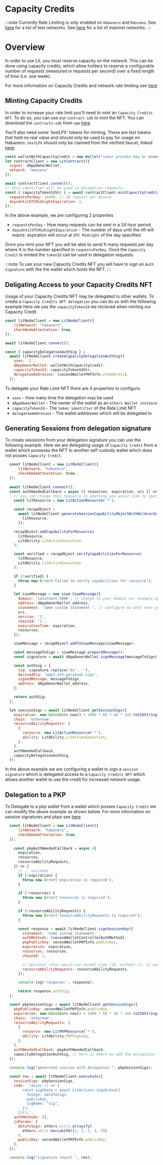 # Capacity Credits

:::note
Currently Rate Limiting is only enabled on `Habanero` and `Manzano`.
See [here](../network/networks/testnet.md) for a list of test networks.
See [here](../network/networks/mainnet.md) for a list of mainnet networks.
:::

# Overview

In order to use Lit, you must reserve capacity on the network. This can be done using capacity credits, which allow holders to reserve a configurable number of requests (measured in requests per second) over a fixed length of time (i.e. one week).

For more information on Capacity Credits and network rate limiting see [here](../../../concepts/capacity-credits-concept.md)

## **Minting Capacity Credits**

In order to increase your rate limit you'll need to mint an `Capacity Credits NFT`. To do so, you can use our `contract-sdk` to mint the NFT. You can download the `contracts-sdk` from `npm` [here](https://www.npmjs.com/package/@lit-protocol/contracts-sdk)

You’ll also need some 'testLPX' tokens for minting. These are test tokens that hold no real value and should only be used to pay for usage on Habanero. `testLPX` should only be claimed from the verified faucet, linked [here](https://faucet.litprotocol.com/).


```javascript
const walletWithCapacityCredit = new Wallet("<your private key or mnemonic>");
let contractClient = new LitContracts({
  signer: dAppOwnerWallet,
  network: 'manzano'
});

await contractClient.connect();
// this identifier will be used in delegation requests. 
const { capacityTokenIdStr } = await contractClient.mintCapacityCreditsNFT({
  requestsPerDay: 14400, // 10 request per minute
  daysUntilUTCMidnightExpiration: 2,
});
```

In the above example, we are configuring 2 properties
- `requestsPerDay` - How many requests can be sent in a 24 hour period.
- `daysUntilUTCMidnightExpiration` - The number of days until the nft will expire. expiration will occur at `UTC Midnight` of the day specified.

Once you mint your NFT you will be able to send X many requests per day where X is the number specified in `requestsPerDay`.
Once the `Capacity Credit` is minted the `tokenId` can be used in delegation requests. 


:::note
To use your new Capacity Credits NFT you will have to sign an `Auth Signature` with the the wallet which holds the NFT.
:::

## **Deligating Access to your Capacity Credits NFT**

Usage of your Capacity Credits NFT may be delegated to other wallets. To create a `Capacity Credits NFT delegation` you can do so with the following example
Here we use the `capacityTokenId` we recieved when minting our Capacity Credit.

```javascript
const litNodeClient = new LitNodeClient({
    litNetwork: "habanero",
    checkNodeAttestation: true,
});

await litNodeClient.connect();

const { capacityDelegationAuthSig } =
  await litNodeClient.createCapacityDelegationAuthSig({
    uses: '1',
    dAppOwnerWallet: walletWithCapacityCredit,
    capacityTokenId: capacityTokenIdStr,
    delegateeAddresses: [secondWalletPKPInfo.ethAddress],
  });
```
To delegate your Rate Limit NFT there are 4 properties to configure:

- `uses` - How many time the delegation may be used
- `dAppOwnerWallet` - The owner of the wallet as an `ethers Wallet instance`
- `capacityTokenId` -  The `token identifier` of the Rate Limit NFT
- `delegateeAddresses` - The wallet addresses which will be delegated to


## **Generating Sessions from delegation signature**
To create sesssions from your delegation signature you can use the following example.
Here we are delegating usage of `Capacity Credit` from a wallet which posseses the NFT to another self custody wallet which does not posses `Capacity Credit`.


```javascript
  const litNodeClient = new LitNodeClient({
      litNetwork: "habanero",
      checkNodeAttestation: true,
  });
  
  await litNodeClient.connect();
  const authNeededCallback = async ({ resources, expiration, uri }) => {
    // you can change this resource to anything you would like to specify
    const litResource = new LitActionResource('*');

    const recapObject =
      await litNodeClient.generateSessionCapabilityObjectWithWildcards([
        litResource,
      ]);

    recapObject.addCapabilityForResource(
      litResource,
      LitAbility.LitActionExecution
    );

    const verified = recapObject.verifyCapabilitiesForResource(
      litResource,
      LitAbility.LitActionExecution
    );

    if (!verified) {
      throw new Error('Failed to verify capabilities for resource');
    }

    let siweMessage = new siwe.SiweMessage({
      domain: 'localhost:3000', // change to your domain ex: example.app.com
      address: dAppOwnerWallet_address,
      statement: 'Some custom statement.', // configure to what ever you would like
      uri,
      version: '1',
      chainId: '1',
      expirationTime: expiration,
      resources,
    });

    siweMessage = recapObject.addToSiweMessage(siweMessage);

    const messageToSign = siweMessage.prepareMessage();
    const signature = await dAppOwnerWallet.signMessage(messageToSign);

    const authSig = {
      sig: signature.replace('0x', ''),
      derivedVia: 'web3.eth.personal.sign',
      signedMessage: messageToSign,
      address: dAppOwnerWallet_address,
    };

    return authSig;
  };

  let sessionSigs = await litNodeClient.getSessionSigs({
    expiration: new Date(Date.now() + 1000 * 60 * 60 * 24).toISOString(), // 24 hours
    chain: 'ethereum',
    resourceAbilityRequests: [
      {
        resource: new LitActionResource('*'),
        ability: LitAbility.LitActionExecution,
      },
    ],
    authNeededCallback,
    capacityDelegationAuthSig,
  });
```

In the above example we are configuring a wallet to sign a `session signature` which is delegated access to a `Capacity Credits NFT` which allows another wallet to use the credit for increased network usage.


## **Delegation to a PKP**
To Delegate to a pkp wallet from a wallet which posses `Capacity Credit` we can modify the above example as shown below.
For more information on session signatures and pkps see [here](./authentication/session-sigs/intro.md)

```javascript
  const litNodeClient = new LitNodeClient({
      litNetwork: "habanero",
      checkNodeAttestation: true,
  });
  
    const pkpAuthNeededCallback = async ({
      expiration,
      resources,
      resourceAbilityRequests,
    }) => {
      // -- validate
      if (!expiration) {
        throw new Error('expiration is required');
      }

      if (!resources) {
        throw new Error('resources is required');
      }

      if (!resourceAbilityRequests) {
        throw new Error('resourceAbilityRequests is required');
      }

      const response = await litNodeClient.signSessionKey({
        statement: 'Some custom statement.',
        authMethods: [secondWalletControllerAuthMethod],
        pkpPublicKey: secondWalletPKPInfo.publicKey,
        expiration: expiration,
        resources: resources,
        chainId: 1,

        // optional (this would use normal siwe lib, without it, it would use lit-siwe)
        resourceAbilityRequests: resourceAbilityRequests,
      });

      console.log('response:', response);

      return response.authSig;
  };

  const pkpSessionSigs = await litNodeClient.getSessionSigs({
    pkpPublicKey: secondWalletPKPInfo.publicKey,
    expiration: new Date(Date.now() + 1000 * 60 * 60 * 24).toISOString(), // 24 hours
    chain: 'ethereum',
    resourceAbilityRequests: [
      {
        resource: new LitPKPResource('*'),
        ability: LitAbility.PKPSigning,
      },
    ],
    authNeededCallback: pkpAuthNeededCallback,
    capacityDelegationAuthSig, // here is where we add the delegation to our session request
  });
  
  console.log("generated session with delegation ", pkpSessionSigs);

  const res = await litNodeClient.executeJs({
    sessionSigs: pkpSessionSigs,
    code: `(async () => {
        const sigShare = await LitActions.signEcdsa({
          toSign: dataToSign,
          publicKey,
          sigName: "sig",
        });
      })();`,
    authMethods: [],
    jsParams: {
      dataToSign: ethers.utils.arrayify(
        ethers.utils.keccak256([1, 2, 3, 4, 5])
      ),
      publicKey: secondWalletPKPInfo.publicKey,
    },
  });

  console.log("signature result ", res);

```